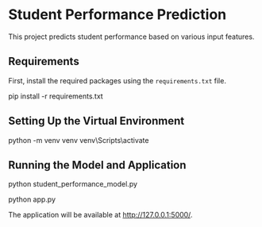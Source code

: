 # Student Performance Prediction

This project predicts student performance based on various input features.

## Requirements

First, install the required packages using the `requirements.txt` file.

pip install -r requirements.txt

## Setting Up the Virtual Environment

python -m venv venv
venv\Scripts\activate


## Running the Model and Application


python student_performance_model.py


python app.py  

The application will be available at http://127.0.0.1:5000/.
